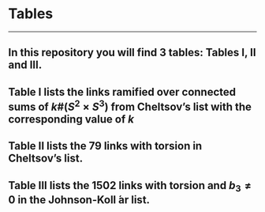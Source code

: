 # Tables
---
In this repository you will find 3 tables:  Tables I, II and III.
---
Table I lists the links ramified over connected sums of $k\#(S^2 \times S^3)$ from Cheltsov’s list with the corresponding value of $k$
---
Table II lists the 79 links with torsion in Cheltsov’s list.
---
Table III lists the 1502 links with torsion and $b_3 \not= 0$ in the Johnson-Koll ́ar list.
---
